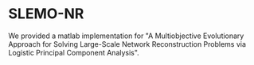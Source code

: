 # SLEMO-NR

We provided a matlab implementation for "A Multiobjective Evolutionary Approach for Solving Large-Scale Network Reconstruction Problems via Logistic Principal Component Analysis".
